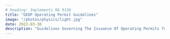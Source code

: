 ```yaml
---
# heading: Implements RA 9136
title: "GEOP Operating Permit Guidelines"
image: "/photos/physics/light.jpg"
date: 2022-03-30
description: "Guidelines Governing The Issuance Of Operating Permits To Renewable Energy Suppliers Under The Green Energy Option Program"
---
```

